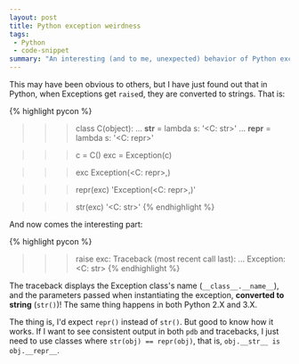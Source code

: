```yaml
---
layout: post
title: Python exception weirdness
tags:
 - Python
 - code-snippet
summary: "An interesting (and to me, unexpected) behavior of Python exceptions."
---
```


This may have been obvious to others, but I have just found out that in Python,
when Exceptions get `raise`d, they are converted to strings. That is:

{% highlight pycon %}
>>> class C(object):
...     __str__ = lambda s: '<C: str>'
...     __repr__ = lambda s: '<C: repr>'

>>> c = C()
>>> exc = Exception(c)

>>> exc
Exception(<C: repr>,)

>>> repr(exc)
'Exception(<C: repr>,)'

>>> str(exc)
'<C: str>'
{% endhighlight %}

And now comes the interesting part:

{% highlight pycon %}
>>> raise exc:
Traceback (most recent call last):
...
Exception: <C: str>
{% endhighlight %}

The traceback displays the Exception class's name (`__class__.__name__`), and
the parameters passed when instantiating the exception, **converted to string**
(`str()`)! The same thing happens in both Python 2.X and 3.X.

The thing is, I'd expect `repr()` instead of `str()`. But good to know how it
works. If I want to see consistent output in both `pdb` and tracebacks, I just
need to use classes where `str(obj) == repr(obj)`, that is, `obj.__str__ is
obj.__repr__`.
